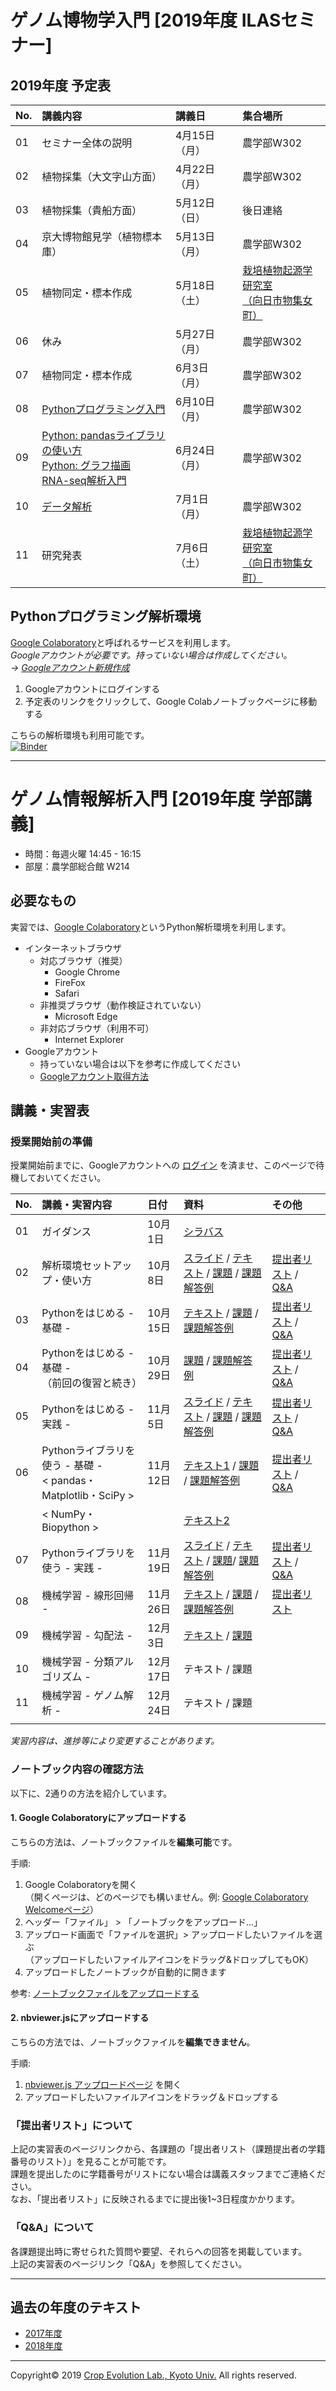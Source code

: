 <a name="section1"></a>
# ゲノム博物学入門 [2019年度 ILASセミナー]

## 2019年度 予定表

| No. | 講義内容 | 講義日 | 集合場所 |
|:---|:---|:---|:---|
| 01 | セミナー全体の説明 | 4月15日（月）| 農学部W302 |
| 02 | 植物採集（大文字山方面）| 4月22日（月） | 農学部W302 |
| 03 | 植物採集（貴船方面）| 5月12日（日） | 後日連絡 |
| 04 | 京大博物館見学（植物標本庫） | 5月13日（月） | 農学部W302 |
| 05 | 植物同定・標本作成 | 5月18日（土） | [栽培植物起源学研究室<br>（向日市物集女町）](http://www.crop-evolution.kais.kyoto-u.ac.jp/) |
| 06 | 休み | 5月27日（月） | 農学部W302 |
| 07 | 植物同定・標本作成 | 6月3日（月） | 農学部W302 |
| 08 | [Pythonプログラミング入門](https://colab.research.google.com/github/qqep685d/Introduction_series/blob/master/Python_Introduction.ipynb) | 6月10日（月） | 農学部W302 |
| 09 | [Python: pandasライブラリの使い方](https://colab.research.google.com/github/qqep685d/Introduction_series/blob/master/pandas_Introduction.ipynb)<br>[Python: グラフ描画](https://colab.research.google.com/github/qqep685d/Introduction_series/blob/master/Visualization_Introduction.ipynb)<br>[RNA-seq解析入門](https://colab.research.google.com/github/qqep685d/Introduction_series/blob/master/RNAseq_Introduction.ipynb) | 6月24日（月） | 農学部W302 |
| 10 | [データ解析](https://colab.research.google.com/github/qqep685d/GoogleColab_env/blob/master/ILAS2019_Env.ipynb) | 7月1日（月） | 農学部W302 |
| 11 | 研究発表 | 7月6日（土） | [栽培植物起源学研究室<br>（向日市物集女町）](http://www.crop-evolution.kais.kyoto-u.ac.jp/) |

## Pythonプログラミング解析環境
[Google Colaboratory](https://colab.research.google.com/notebooks/welcome.ipynb)と呼ばれるサービスを利用します。  
*Googleアカウントが必要です。持っていない場合は作成してください。  
→
[Googleアカウント新規作成](https://accounts.google.com/signup/v2/webcreateaccount?continue=https%3A%2F%2Fwww.google.co.jp%2F&hl=ja&gmb=exp&biz=false&flowName=GlifWebSignIn&flowEntry=SignUp)*

1. Googleアカウントにログインする
1. 予定表のリンクをクリックして、Google Colabノートブックページに移動する

こちらの解析環境も利用可能です。  
[![Binder](https://mybinder.org/badge_logo.svg)](https://mybinder.org/v2/gh/qqep685d/remote_env_introduction_series.git/master?filepath=index.ipynb)






---

<a name="section2"></a>
# ゲノム情報解析入門 [2019年度 学部講義]

- 時間：毎週火曜 14:45 - 16:15  
- 部屋：農学部総合館 W214  

## 必要なもの
実習では、[Google Colaboratory](https://colab.research.google.com/notebooks/welcome.ipynb)というPython解析環境を利用します。  
- インターネットブラウザ
  - 対応ブラウザ（推奨）
    - Google Chrome
    - FireFox
    - Safari
  - 非推奨ブラウザ（動作検証されていない）
    - Microsoft Edge
  - 非対応ブラウザ（利用不可）
    - Internet Explorer
- Googleアカウント
  - 持っていない場合は以下を参考に作成してください
  - [Googleアカウント取得方法](https://github.com/CropEvol/lecture/blob/master/textbook_2019/L02_create_google_acount.md)




## 講義・実習表

### 授業開始前の準備
授業開始前までに、Googleアカウントへの [ログイン](https://www.google.com/accounts/login) を済ませ、このページで待機しておいてください。

| No. | 講義・実習内容 | 日付 | 資料 | その他 |
|:---|:---|:---|:---|:---|
|01| ガイダンス | 10月1日 | [シラバス](https://ocw.kyoto-u.ac.jp/syllabuses2019/111/7/5323000) ||
|02| 解析環境セットアップ・使い方 | 10月8日 | [スライド](https://github.com/CropEvol/lecture/blob/master/textbook_2019/L02_intro_bioinfo.pdf) / [テキスト](https://colab.research.google.com/github/CropEvol/lecture/blob/master/textbook_2019/L02_first_googlecolab.ipynb) / [課題](https://colab.research.google.com/github/CropEvol/lecture/blob/master/textbook_2019/L02_first_googlecolab.HW.ipynb) / [課題解答例](https://colab.research.google.com/github/CropEvol/lecture/blob/master/textbook_2019/L02_first_googlecolab.HW.ANS.ipynb) | [提出者リスト](https://drive.google.com/open?id=1-_0Yz6M8_OohaDBsEH1cCYD7MkvFrxpB) / [Q&A](https://drive.google.com/open?id=1-gyTJ-MVpBgSDQgMpKGwiAjcAuBy4G2p) |
|03| Pythonをはじめる - 基礎 - | 10月15日 | [テキスト](https://colab.research.google.com/github/CropEvol/lecture/blob/master/textbook_2019/L03_python_basis.ipynb) / [課題](https://colab.research.google.com/github/CropEvol/lecture/blob/master/textbook_2019/L03_python_basis.HW.ipynb) / [課題解答例](https://colab.research.google.com/github/CropEvol/lecture/blob/master/textbook_2019/L03_python_basis.HW.ANS.ipynb) | [提出者リスト](https://drive.google.com/open?id=1eu3pHuxmdOkxqrAtreHIqG1wo6z0fjpw) / [Q&A](https://drive.google.com/open?id=1f2JmnsMyMjpzjNNlk0oXk40jl3jUM8lt) |
|04| Pythonをはじめる - 基礎 -<br>（前回の復習と続き） | 10月29日 | [課題](https://colab.research.google.com/github/CropEvol/lecture/blob/master/textbook_2019/L04_python_basis.HW.ipynb) / [課題解答例](https://colab.research.google.com/github/CropEvol/lecture/blob/master/textbook_2019/L04_python_basis.HW.ANS.ipynb) | [提出者リスト](https://drive.google.com/open?id=1_Dtd-xXJ_V-yGPluhqVgB_L__szufK-i) / [Q&A](https://drive.google.com/open?id=15NSU21d5RutU2nH_NFuBo22hqAPBqDMW) |
|05| Pythonをはじめる - 実践 - | 11月5日 | [スライド](https://github.com/CropEvol/lecture/blob/master/textbook_2019/L05_slide.resized.pdf) / [テキスト](https://colab.research.google.com/github/CropEvol/lecture/blob/master/textbook_2019/L05_population_genetics.ipynb) / [課題](https://colab.research.google.com/github/CropEvol/lecture/blob/master/textbook_2019/L05_population_genetics.HW.ipynb) / [課題解答例](https://colab.research.google.com/github/CropEvol/lecture/blob/master/textbook_2019/L05_population_genetics.HW.ANS.ipynb) | [提出者リスト](https://drive.google.com/open?id=1Pc4MCMJTshoIWQA1SUNPGWWBi30MMDbh) / [Q&A](https://drive.google.com/open?id=1ItxZ8QxX8Q1sGCEsIAFiL33i4T1mw4jU) |
|06| Pythonライブラリを使う - 基礎 -<br>< pandas・Matplotlib・SciPy > | 11月12日 | [テキスト1](https://colab.research.google.com/github/CropEvol/lecture/blob/master/textbook_2019/L06_python_libraries_1.ipynb) / [課題](https://colab.research.google.com/github/CropEvol/lecture/blob/master/textbook_2019/L06_python_libraries.HW.ipynb) / [課題解答例](https://colab.research.google.com/github/CropEvol/lecture/blob/master/textbook_2019/L06_python_libraries.HW.ANS.ipynb) | [提出者リスト](https://drive.google.com/open?id=1xiszNHy2BDVAPdX29DikAB8pLrgxkdt2) / [Q&A](https://drive.google.com/open?id=1AsnEpdpdFukjHH5OUhqDyI9exQQESExR) |
|| < NumPy・Biopython > || [テキスト2](https://colab.research.google.com/github/CropEvol/lecture/blob/master/textbook_2019/L06_python_libraries_2.ipynb)||
|07| Pythonライブラリを使う - 実践 - | 11月19日 | [スライド](https://github.com/CropEvol/lecture/blob/master/textbook_2019/L07_slide.pdf) / [テキスト](https://colab.research.google.com/github/CropEvol/lecture/blob/master/textbook_2019/L07_mutmap.ipynb) / [課題](https://colab.research.google.com/github/CropEvol/lecture/blob/master/textbook_2019/L07_mutmap.HW.ipynb)/ [課題解答例](https://colab.research.google.com/github/CropEvol/lecture/blob/master/textbook_2019/L07_mutmap.HW.ANS.ipynb) | [提出者リスト](https://drive.google.com/open?id=1_TAx1Vnxcua5kZmLc2Vd4nIPLwptBe1q) / [Q&A](https://drive.google.com/open?id=1Tkundb7NAzPw4b4xEMotXy9tLR6ud9RP) |
|08| 機械学習 - 線形回帰 - | 11月26日 | [テキスト](https://colab.research.google.com/github/CropEvol/lecture/blob/master/textbook_2019/L08_ML_regression.ipynb) / [課題](https://colab.research.google.com/github/CropEvol/lecture/blob/master/textbook_2019/L08_ML_regression.HW.ipynb) / [課題解答例](https://colab.research.google.com/github/CropEvol/lecture/blob/master/textbook_2019/L08_ML_regression.HW.ANS.ipynb) | [提出者リスト](https://drive.google.com/open?id=1-COufbiXydeeWZnrDBPf4usPhF29UKlE) |
|09| 機械学習 - 勾配法 - | 12月3日 | [テキスト](https://colab.research.google.com/github/CropEvol/lecture/blob/master/textbook_2019/L09_ML_gradient_method.ipynb) / [課題](https://colab.research.google.com/github/CropEvol/lecture/blob/master/textbook_2019/L09_ML_gradient_method.HW.ipynb) ||
|10| 機械学習 - 分類アルゴリズム - | 12月17日 | テキスト / 課題 ||
|11| 機械学習 - ゲノム解析 - | 12月24日 | テキスト / 課題 ||
|||||

_実習内容は、進捗等により変更することがあります。_


### ノートブック内容の確認方法
以下に、2通りの方法を紹介しています。
#### 1. Google Colaboratoryにアップロードする

こちらの方法は、ノートブックファイルを**編集可能**です。  

手順:
1. Google Colaboratoryを開く  
（開くページは、どのページでも構いません。例: [Google Colaboratory Welcomeページ](https://colab.research.google.com/notebooks/welcome.ipynb)）
1. ヘッダー「ファイル」 > 「ノートブックをアップロード...」
1. アップロード画面で「ファイルを選択」> アップロードしたいファイルを選ぶ  
（アップロードしたいファイルアイコンをドラッグ&ドロップしてもOK）
1. アップロードしたノートブックが自動的に開きます  

参考: [ノートブックファイルをアップロードする](https://github.com/CropEvol/lecture/blob/master/textbook_2019/L02_confirm_mynotebook.md)


#### 2. nbviewer.jsにアップロードする  
こちらの方法では、ノートブックファイルを**編集できません**。  

手順:
1. [nbviewer.js アップロードページ](https://kokes.github.io/nbviewer.js/viewer.html) を開く
1. アップロードしたいファイルアイコンをドラッグ＆ドロップする


### 「提出者リスト」について
上記の実習表のページリンクから、各課題の「提出者リスト（課題提出者の学籍番号のリスト）」を見ることが可能です。  
課題を提出したのに学籍番号がリストにない場合は講義スタッフまでご連絡ください。  
なお、「提出者リスト」に反映されるまでに提出後1~3日程度かかります。


### 「Q&A」について
各課題提出時に寄せられた質問や要望、それらへの回答を掲載しています。  
上記の実習表のページリンク「Q&A」を参照してください。

---

<a name="section4"></a>
## 過去の年度のテキスト
- [2017年度](https://github.com/CropEvol/lecture/tree/2017)
- [2018年度](https://github.com/CropEvol/lecture/tree/2018)

---
Copyright&copy; 2019 [Crop Evolution Lab., Kyoto Univ.](http://www.crop-evolution.kais.kyoto-u.ac.jp/) All rights reserved.
